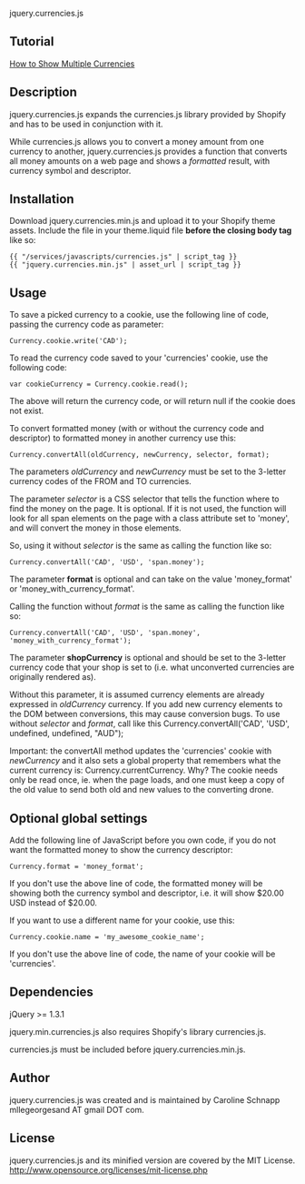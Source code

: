 jquery.currencies.js

## Tutorial

[How to Show Multiple Currencies](http://wiki.shopify.com/How_to_Show_Multiple_Currencies)

## Description

jquery.currencies.js expands the currencies.js library provided by Shopify and has to be used in conjunction with it.

While currencies.js allows you to convert a money amount from one currency to another, jquery.currencies.js provides a function that converts all money amounts on a web page and shows a _formatted_ result, with currency symbol and descriptor.

## Installation

Download jquery.currencies.min.js and upload it to your Shopify theme assets.
Include the file in your theme.liquid file __before the closing body tag__ like so:

    {{ "/services/javascripts/currencies.js" | script_tag }}
    {{ "jquery.currencies.min.js" | asset_url | script_tag }}

## Usage

To save a picked currency to a cookie, use the following line of code, passing the currency code as parameter:

    Currency.cookie.write('CAD');

To read the currency code saved to your 'currencies' cookie, use the following code:

    var cookieCurrency = Currency.cookie.read();

The above will return the currency code, or will return null if the cookie does not exist.

To convert formatted money (with or without the currency code and descriptor) to formatted money in another currency use this:

    Currency.convertAll(oldCurrency, newCurrency, selector, format);

The parameters _oldCurrency_ and _newCurrency_ must be set to the 3-letter currency codes of the FROM and TO currencies.

The parameter _selector_ is a CSS selector that tells the function where to find the money on the page. It is optional. If it is not used, the function will look for all span elements on the page with a class attribute set to 'money', and will convert the money in those elements.

So, using it without _selector_ is the same as calling the function like so:

    Currency.convertAll('CAD', 'USD', 'span.money');

The parameter __format__ is optional and can take on the value 'money_format' or 'money_with_currency_format'.

Calling the function without _format_ is the same as calling the function like so:

    Currency.convertAll('CAD', 'USD', 'span.money', 'money_with_currency_format');

The parameter __shopCurrency__ is optional and should be set to the 3-letter currency code that your shop is set to (i.e. what unconverted currencies are originally rendered as).

Without this parameter, it is assumed currency elements are already expressed in _oldCurrency_ currency.
If you add new currency elements to the DOM between conversions, this may cause conversion bugs.
To use without _selector_ and _format_, call like this Currency.convertAll('CAD', 'USD', undefined, undefined, "AUD");

Important: the convertAll method updates the 'currencies' cookie with _newCurrency_ and it also sets a global property that remembers what the current currency is: Currency.currentCurrency. Why? The cookie needs only be read once, ie. when the page loads, and one must keep a copy of the old value to send both old and new values to the converting drone.

## Optional global settings

Add the following line of JavaScript before you own code, if you do not want the formatted money to show the currency descriptor:

    Currency.format = 'money_format';

If you don't use the above line of code, the formatted money will be showing both the currency symbol and descriptor, i.e. it will show $20.00 USD instead of $20.00.

If you want to use a different name for your cookie, use this:

    Currency.cookie.name = 'my_awesome_cookie_name';

If you don't use the above line of code, the name of your cookie will be 'currencies'.

## Dependencies

jQuery >= 1.3.1

jquery.min.currencies.js also requires Shopify's library currencies.js.

currencies.js must be included before jquery.currencies.min.js.

## Author

jquery.currencies.js was created and is maintained by Caroline Schnapp mllegeorgesand AT gmail DOT com.

## License

jquery.currencies.js and its minified version are covered by the MIT License.
http://www.opensource.org/licenses/mit-license.php
